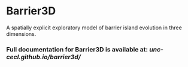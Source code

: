 # Barrier3D
A spatially explicit exploratory model of barrier island evolution in three dimensions.

### Full documentation for Barrier3D is available at: _unc-cecl.github.io/barrier3d/_
